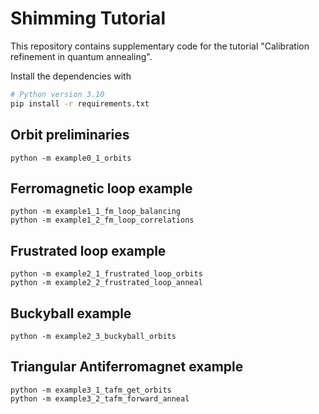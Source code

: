 # Shimming Tutorial

This repository contains supplementary code for the tutorial "Calibration refinement in quantum annealing".

Install the dependencies with
```bash
# Python version 3.10
pip install -r requirements.txt
```


## Orbit preliminaries
```
python -m example0_1_orbits
```

## Ferromagnetic loop example
```
python -m example1_1_fm_loop_balancing
python -m example1_2_fm_loop_correlations
```

## Frustrated loop example
```
python -m example2_1_frustrated_loop_orbits
python -m example2_2_frustrated_loop_anneal
```

## Buckyball example
```
python -m example2_3_buckyball_orbits
```

## Triangular Antiferromagnet example
```
python -m example3_1_tafm_get_orbits
python -m example3_2_tafm_forward_anneal
```
